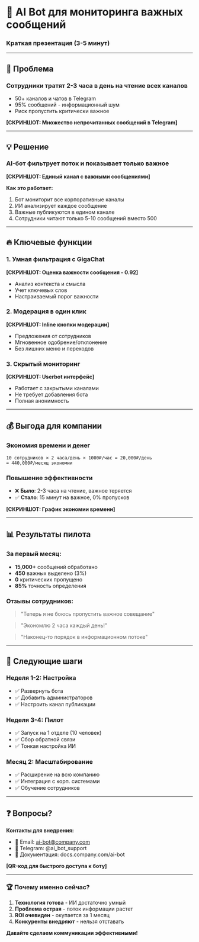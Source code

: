 # 🚀 AI Bot для мониторинга важных сообщений
### Краткая презентация (3-5 минут)

---

## 🎯 Проблема
### Сотрудники тратят 2-3 часа в день на чтение всех каналов
- 50+ каналов и чатов в Telegram
- 95% сообщений - информационный шум
- Риск пропустить критически важное

**[СКРИНШОТ: Множество непрочитанных сообщений в Telegram]**

---

## 💡 Решение
### AI-бот фильтрует поток и показывает только важное

**[СКРИНШОТ: Единый канал с важными сообщениями]**

**Как это работает:**
1. Бот мониторит все корпоративные каналы
2. ИИ анализирует каждое сообщение
3. Важные публикуются в едином канале
4. Сотрудники читают только 5-10 сообщений вместо 500

---

## 🔥 Ключевые функции

### 1. Умная фильтрация с GigaChat
**[СКРИНШОТ: Оценка важности сообщения - 0.92]**
- Анализ контекста и смысла
- Учет ключевых слов
- Настраиваемый порог важности

### 2. Модерация в один клик
**[СКРИНШОТ: Inline кнопки модерации]**
- Предложения от сотрудников
- Мгновенное одобрение/отклонение
- Без лишних меню и переходов

### 3. Скрытый мониторинг
**[СКРИНШОТ: Userbot интерфейс]**
- Работает с закрытыми каналами
- Не требует добавления бота
- Полная анонимность

---

## 💰 Выгода для компании

### Экономия времени и денег
```
10 сотрудников × 2 часа/день × 1000₽/час = 20,000₽/день
= 440,000₽/месяц экономии
```

### Повышение эффективности
- ❌ **Было**: 2-3 часа на чтение, важное теряется
- ✅ **Стало**: 15 минут на важное, 0% пропусков

**[СКРИНШОТ: График экономии времени]**

---

## 📊 Результаты пилота

### За первый месяц:
- **15,000+** сообщений обработано
- **450** важных выделено (3%)
- **0** критических пропущено
- **85%** точность определения

### Отзывы сотрудников:
> "Теперь я не боюсь пропустить важное совещание"

> "Экономлю 2 часа каждый день!"

> "Наконец-то порядок в информационном потоке"

---

## 🎯 Следующие шаги

### Неделя 1-2: Настройка
- ✅ Развернуть бота
- ✅ Добавить администраторов
- ✅ Настроить канал публикации

### Неделя 3-4: Пилот
- ✅ Запуск на 1 отделе (10 человек)
- ✅ Сбор обратной связи
- ✅ Тонкая настройка ИИ

### Месяц 2: Масштабирование
- ✅ Расширение на всю компанию
- ✅ Интеграция с корп. системами
- ✅ Обучение сотрудников

---

## ❓ Вопросы?

**Контакты для внедрения:**
- 📧 Email: ai-bot@company.com
- 📱 Telegram: @ai_bot_support
- 📄 Документация: docs.company.com/ai-bot

**[QR-код для быстрого доступа к боту]**

---

### 🏆 Почему именно сейчас?

1. **Технология готова** - ИИ достаточно умный
2. **Проблема острая** - поток информации растет
3. **ROI очевиден** - окупается за 1 месяц
4. **Конкуренты внедряют** - нельзя отставать

**Давайте сделаем коммуникации эффективными!**